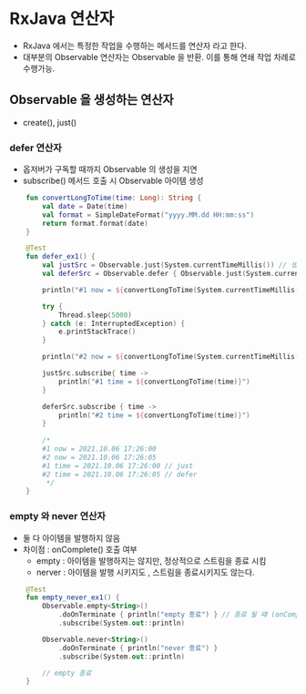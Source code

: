 # RxJava 연산자

- RxJava 에서는 특정한 작업을 수행하는 메서드를 연산자 라고 한다.
- 대부분의 Observable 연산자는 Observable 을 반환. 이를 통해 연쇄 작업 차례로 수행가능.

## Observable 을 생성하는 연산자

- create(), just()

### defer 연산자

- 옵저버가 구독할 때까지 Observable 의 생성을 지연
- subscribe() 메서드 호출 시 Observable 아이템 생성

```kotlin
    fun convertLongToTime(time: Long): String {
        val date = Date(time)
        val format = SimpleDateFormat("yyyy.MM.dd HH:mm:ss")
        return format.format(date)
    }

    @Test
    fun defer_ex1() {
        val justSrc = Observable.just(System.currentTimeMillis()) // 생성 시점 시간을 발행
        val deferSrc = Observable.defer { Observable.just(System.currentTimeMillis()) } // 구독할 때 시간을 발행.

        println("#1 now = ${convertLongToTime(System.currentTimeMillis())}")

        try {
            Thread.sleep(5000)
        } catch (e: InterruptedException) {
            e.printStackTrace()
        }

        println("#2 now = ${convertLongToTime(System.currentTimeMillis())}")

        justSrc.subscribe{ time ->
            println("#1 time = ${convertLongToTime(time)}")
        }

        deferSrc.subscribe { time ->
            println("#2 time = ${convertLongToTime(time)}")
        }
        
        /*
        #1 now = 2021.10.06 17:26:00
        #2 now = 2021.10.06 17:26:05
        #1 time = 2021.10.06 17:26:00 // just
        #2 time = 2021.10.06 17:26:05 // defer
         */
    }
```

### empty 와 never 연산자

- 둘 다 아이템을 발행하지 않음
- 차이점 : onComplete() 호출 여부
    - empty : 아이템을 발행하지는 않지만, 정상적으로 스트림을 종료 시킴
    - nerver : 아이템을 발행 시키지도 , 스트림을 종료시키지도 않는다.

```kotlin
    @Test
    fun empty_never_ex1() {
        Observable.empty<String>()
            .doOnTerminate { println("empty 종료") } // 종료 될 떄 (onComplete 호출 시)
            .subscribe(System.out::println)

        Observable.never<String>()
            .doOnTerminate { println("never 종료") }
            .subscribe(System.out::println)

        // empty 종료
    }
```